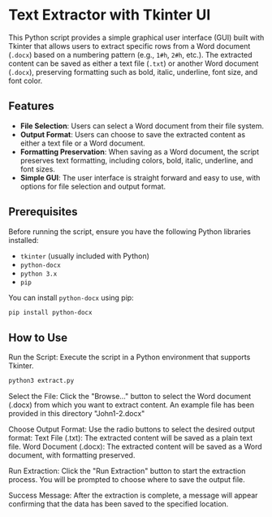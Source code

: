 # Text Extractor with Tkinter UI

This Python script provides a simple graphical user interface (GUI) built with Tkinter that allows users to extract specific rows from a Word document (`.docx`) based on a numbering pattern (e.g., `1#h`, `2#h`, etc.). The extracted content can be saved as either a text file (`.txt`) or another Word document (`.docx`), preserving formatting such as bold, italic, underline, font size, and font color.

## Features

- **File Selection**: Users can select a Word document from their file system.
- **Output Format**: Users can choose to save the extracted content as either a text file or a Word document.
- **Formatting Preservation**: When saving as a Word document, the script preserves text formatting, including colors, bold, italic, underline, and font sizes.
- **Simple GUI**: The user interface is straight forward and easy to use, with options for file selection and output format.

## Prerequisites

Before running the script, ensure you have the following Python libraries installed:

- `tkinter` (usually included with Python)
- `python-docx`
- `python 3.x`
- `pip`

You can install `python-docx` using pip:

```bash
pip install python-docx
``` 
## How to Use

Run the Script: Execute the script in a Python environment that supports Tkinter.

```bash
python3 extract.py
```

Select the File: Click the "Browse..." button to select the Word document (.docx) from which you want to extract content. An example file has been provided in this directory "John1-2.docx"

Choose Output Format: Use the radio buttons to select the desired output format:
Text File (.txt): The extracted content will be saved as a plain text file.
Word Document (.docx): The extracted content will be saved as a Word document, with formatting preserved.

Run Extraction: Click the "Run Extraction" button to start the extraction process. You will be prompted to choose where to save the output file.

Success Message: After the extraction is complete, a message will appear confirming that the data has been saved to the specified location.




